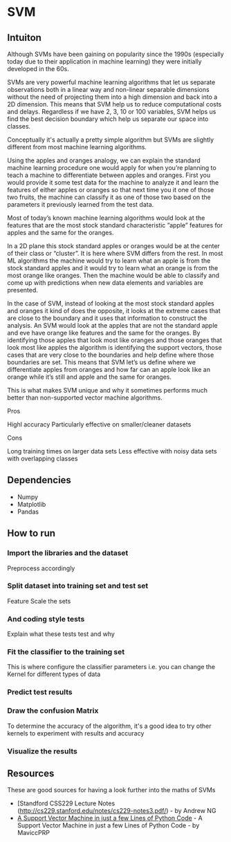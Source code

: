 # SVM

## Intuiton
Although SVMs have been gaining on popularity since the 1990s (especially today due to their application in machine learning) they were initially developed in the 60s.

SVMs are very powerful machine learning algorithms that let us separate observations both in a linear way and non-linear separable dimensions without the need of projecting them into a high dimension and back into a 2D dimension. This means that SVM help us to reduce computational costs and delays. Regardless if we have 2, 3, 10 or 100 variables, SVM helps us find the best decision boundary which help us separate our space into classes.

Conceptually it's actually a pretty simple algorithm but SVMs are slightly different from most machine learning algorithms. 

Using the apples and oranges analogy, we can explain the standard machine learning procedure one would apply for when you’re planning to teach a machine to differentiate between apples and oranges. First you would provide it some test data for the machine to analyze it and learn the features of either apples or oranges so that next time you it one of those two fruits, the machine can classify it as one of those two based on the parameters it previously learned from the test data.

Most of today’s known machine learning algorithms would look at the features that are the most stock standard characteristic ”apple” features for apples and the same for the oranges. 

In a 2D plane this stock standard apples or oranges would be at the center of their class or “cluster”. It is here where SVM differs from the rest. In most ML algorithms the machine would try to learn what an apple is from the stock standard apples and it would try to learn what an orange is from the most orange like oranges. Then the machine would be able to classify and come up with predictions when new data elements and variables are presented.

In the case of SVM, instead of looking at the most stock standard apples and oranges it kind of does the opposite, it looks at the extreme cases that are close to the boundary and it uses that information to construct the analysis. An SVM would look at the apples that are not the standard apple and eve have orange like features and the same for the oranges. By identifying those apples that look most like oranges and those oranges that look most like apples the algorithm is identifying the support vectors, those cases that are very close to the boundaries and help define where those boundaries are set. This means that SVM let’s us define where we differentiate apples from oranges and how far can an apple look like an orange while it’s still and apple and the same for oranges. 

This is what makes SVM unique and why it sometimes performs much better than non-supported vector machine algorithms.

Pros

Highl accuracy
Particularly effective on smaller/cleaner datasets

Cons

Long training times on larger data sets
Less effective with noisy data sets with overlapping classes 




## Dependencies

* Numpy
* Matplotlib
* Pandas


## How to run

### Import the libraries and the dataset

Preprocess accordingly

### Split dataset into training set and test set

Feature Scale the sets


### And coding style tests

Explain what these tests test and why


### Fit the classifier to the training set

This is where configure the classifier parameters i.e. you can change the Kernel for different types of data


### Predict test results


### Draw the confusion Matrix

To determine the accuracy of the algorithm, it's a good idea to try other kernels to experiment with results and accuracy


### Visualize the results



## Resources

These are good sources for having a look further into the maths of SVMs

* [Standford CSS229 Lecture Notes (http://cs229.stanford.edu/notes/cs229-notes3.pdf/) - by Andrew NG
* [A Support Vector Machine in just a few Lines of Python Code](https://github.com/MaviccPRP/svm/blob/master/svm-primal.ipynb/) - A Support Vector Machine in just a few Lines of Python Code - by MaviccPRP


